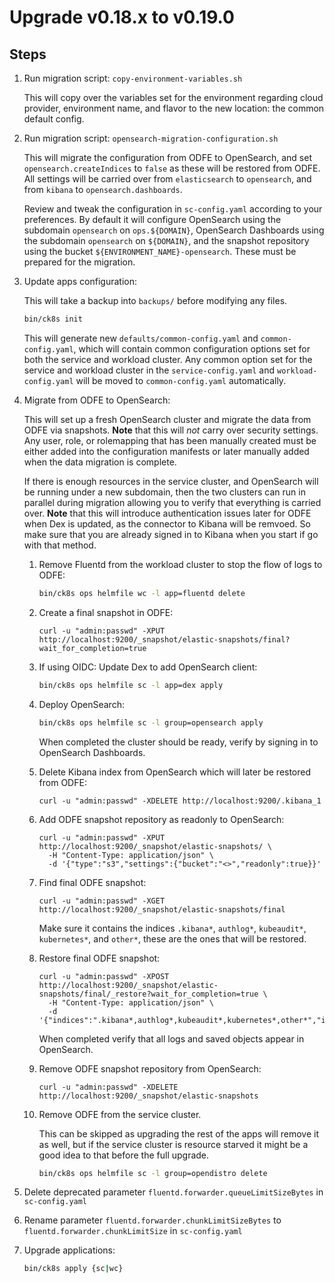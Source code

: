 # Upgrade v0.18.x to v0.19.0

## Steps

1. Run migration script: `copy-environment-variables.sh`

    This will copy over the variables set for the environment regarding cloud provider, environment name, and flavor to the new location: the common default config.

1. Run migration script: `opensearch-migration-configuration.sh`

    This will migrate the configuration from ODFE to OpenSearch, and set `opensearch.createIndices` to `false` as these will be restored from ODFE.
    All settings will be carried over from `elasticsearch` to `opensearch`, and from `kibana` to `opensearch.dashboards`.

    Review and tweak the configuration in `sc-config.yaml` according to your preferences.
    By default it will configure OpenSearch using the subdomain `opensearch` on `ops.${DOMAIN}`, OpenSearch Dashboards using the subdomain `opensearch` on `${DOMAIN}`, and the snapshot repository using the bucket `${ENVIRONMENT_NAME}-opensearch`.
    These must be prepared for the migration.

1. Update apps configuration:

    This will take a backup into `backups/` before modifying any files.

    ```bash
    bin/ck8s init
    ```

    This will generate new `defaults/common-config.yaml` and `common-config.yaml`, which will contain common configuration options set for both the service and workload cluster. Any common option set for the service and workload cluster in the `service-config.yaml` and `workload-config.yaml` will be moved to `common-config.yaml` automatically.

1. Migrate from ODFE to OpenSearch:

    This will set up a fresh OpenSearch cluster and migrate the data from ODFE via snapshots.
    **Note** that this will *not* carry over security settings.
    Any user, role, or rolemapping that has been manually created must be either added into the configuration manifests or later manually added when the data migration is complete.

    If there is enough resources in the service cluster, and OpenSearch will be running under a new subdomain, then the two clusters can run in parallel during migration allowing you to verify that everything is carried over.
    **Note** that this will introduce authentication issues later for ODFE when Dex is updated, as the connector to Kibana will be remvoed.
    So make sure that you are already signed in to Kibana when you start if go with that method.

    1. Remove Fluentd from the workload cluster to stop the flow of logs to ODFE:
        ```bash
        bin/ck8s ops helmfile wc -l app=fluentd delete
        ```

    1. Create a final snapshot in ODFE:
        ```
        curl -u "admin:passwd" -XPUT http://localhost:9200/_snapshot/elastic-snapshots/final?wait_for_completion=true
        ```

    1. If using OIDC: Update Dex to add OpenSearch client:
        ```bash
        bin/ck8s ops helmfile sc -l app=dex apply
        ```

    1. Deploy OpenSearch:
        ```bash
        bin/ck8s ops helmfile sc -l group=opensearch apply
        ```
        When completed the cluster should be ready, verify by signing in to OpenSearch Dashboards.

    1. Delete Kibana index from OpenSearch which will later be restored from ODFE:
        ```curl
        curl -u "admin:passwd" -XDELETE http://localhost:9200/.kibana_1
        ```

    1. Add ODFE snapshot repository as readonly to OpenSearch:
        ```curl
        curl -u "admin:passwd" -XPUT http://localhost:9200/_snapshot/elastic-snapshots/ \
          -H "Content-Type: application/json" \
          -d '{"type":"s3","settings":{"bucket":"<>","readonly":true}}'
        ```

    1. Find final ODFE snapshot:
        ```curl
        curl -u "admin:passwd" -XGET http://localhost:9200/_snapshot/elastic-snapshots/final
        ```
        Make sure it contains the indices `.kibana*`, `authlog*`, `kubeaudit*`, `kubernetes*`, and `other*`, these are the ones that will be restored.

    1. Restore final ODFE snapshot:
        ```curl
        curl -u "admin:passwd" -XPOST http://localhost:9200/_snapshot/elastic-snapshots/final/_restore?wait_for_completion=true \
          -H "Content-Type: application/json" \
          -d '{"indices":".kibana*,authlog*,kubeaudit*,kubernetes*,other*","include_global_state":false}'
        ```
        When completed verify that all logs and saved objects appear in OpenSearch.

    1. Remove ODFE snapshot repository from OpenSearch:
        ```curl
        curl -u "admin:passwd" -XDELETE http://localhost:9200/_snapshot/elastic-snapshots
        ```

    1. Remove ODFE from the service cluster.

        This can be skipped as upgrading the rest of the apps will remove it as well, but if the service cluster is resource starved it might be a good idea to that before the full upgrade.

        ```bash
        bin/ck8s ops helmfile sc -l group=opendistro delete
        ```

1. Delete deprecated parameter `fluentd.forwarder.queueLimitSizeBytes` in `sc-config.yaml`

1. Rename parameter `fluentd.forwarder.chunkLimitSizeBytes` to `fluentd.forwarder.chunkLimitSize` in `sc-config.yaml`

1. Upgrade applications:

    ```bash
    bin/ck8s apply {sc|wc}
    ```
